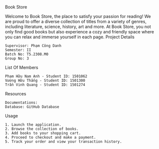 Book Store

Welcome to Book Store, the place to satisfy your passion for reading! We are proud to offer a diverse collection of titles from a variety of genres, including literature, science, history, art and more. At Book Store, you not only find good books but also experience a cozy and friendly space where you can relax and immerse yourself in each page.
Project Details

    Supervisor: Phạm Công Danh
    Semester: II
    Batch No: T5.2308.M0
    Group No: 3

List Of Members

    Phạm Hữu Nam Anh - Student ID: 1501062
    Vương Hữu Thắng - Student ID: 1501300
    Trần Vinh Quang - Student ID: 1501274

Resources

    Documentations:
    Database: GitHub Database

Usage

    1. Launch the application.
    2. Browse the collection of books.
    3. Add books to your shopping cart.
    4. Proceed to checkout and make a payment.
    5. Track your order and view your transaction history.
